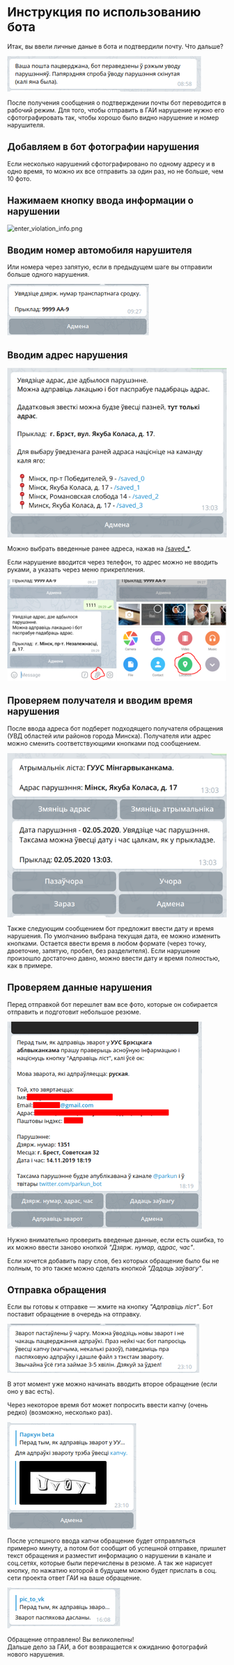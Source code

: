 # Инструкция по использованию бота

Итак, вы ввели личные даные в бота и подтвердили почту. Что дальше?

![email_confirmed.png](../resources/operation_manual/email_confirmed.png)

После получения сообщения о подтверждении почты бот переводится в рабочий режим. Для того, чтобы отправить в ГАИ нарушение нужно его сфотографировать так, чтобы хорошо было видно нарушение и номер нарушителя.

## Добавляем в бот фотографии нарушения

Если несколько нарушений сфотографировано по одному адресу и в одно время, то можно их все отправить за один раз, но не больше, чем 10 фото.

## Нажимаем кнопку ввода информации о нарушении

![enter_violation_info.png](../resources/operation_manual/enter_violation_info.png)

## Вводим номер автомобиля нарушителя

Или номера через запятую, если в предыдущем шаге вы отправили больше одного нарушения.

![enter_violation_number.png](../resources/operation_manual/enter_violation_number.png)

## Вводим адрес нарушения

![violation_address.png](../resources/operation_manual/violation_address.png)

Можно выбрать введенные ранее адреса, нажав на [/saved_*](empty).

Если нарушение вводится через телефон, то адрес можно не вводить руками, а указать через меню прикрепления.

![enter_violation_location.png](../resources/operation_manual/enter_violation_location.png)

## Проверяем получателя и вводим время нарушения

После ввода адреса бот подберет подходящего получателя обращения (УВД областей или районов города Минска). Получателя или адрес можно сменить соответствующими кнопками под сообщением.

![enter_violation_time.png](../resources/operation_manual/enter_violation_time.png)

Также следующим сообщением бот предложит ввести дату и время нарушения. По умолчанию выбрана текущая дата, ее можно изменить кнопками. Остается ввести время в любом формате (через точку, двоеточие, запятую, пробел, без разделителя). Если нарушение произошло достаточно давно, можно ввести дату и время полностью, как в примере.

## Проверяем данные нарушения

Перед отправкой бот перешлет вам все фото, которые он собирается отправить и подготовит небольшое резюме.

![enter_violation_time.png](../resources/operation_manual/check_violation_summary.png)

Нужно внимательно проверить введеные данные, если есть ошибка, то их можно ввести заново кнопкой *"Дзярж. нумар, адрас, час"*.

Если хочется добавить пару слов, без которых обращение было бы не полным, то это также можно сделать кнопкой *"Дадаць заўвагу"*.

## Отправка обращения

Если вы готовы к отправке — жмите на кнопку *"Адправіць ліст"*. Бот поставит обращение в очередь на отправку.

![appeal_queued.png](../resources/operation_manual/appeal_queued.png)

В этот момент уже можно начинать вводить второе обращение (если оно у вас есть).

Через некоторое время бот может попросить ввести капчу (очень редко) (возможно, несколько раз).

![entering_captcha.png](../resources/operation_manual/entering_captcha.png)

После успешного ввода капчи обращение будет отправляться примерно минуту, а потом бот сообщит об успешной отправке, пришлет текст обращения и разместит информацию о нарушении в канале и соц.сетях, которые были перечислены в резюме. А так же нарисует кнопку, по нажатию которой в будущем можно будет прислать в соц. сети проекта ответ ГАИ на ваше обращение.

![entering_captcha.png](../resources/operation_manual/successfully_sent.png)

Обращение отправлено! Вы великолепны! \
Дальше дело за ГАИ, а бот возвращается к ожиданию фотографий нового нарушения.
